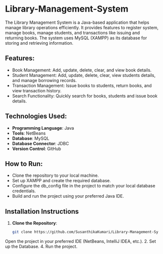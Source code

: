 # Library-Management-System
The Library Management System is a Java-based application that helps manage library operations efficiently. It provides features to register system, manage books, manage students, and transactions like issuing and returning books. The system uses MySQL (XAMPP) as its database for storing and retrieving information.

## Features:
- Book Management: Add, update, delete, clear, and view book details.
- Student Management: Add, update, delete, clear, view students details, and manage borrowing records.
- Transaction Management: Issue books to students, return books, and view transaction history.
- Search Functionality: Quickly search for books, students and issue book details.

## Technologies Used:
- **Programming Language**: Java
- **Tools**: NetBeans
- **Database**: MySQL
- **Database Connector**: JDBC
- **Version Control**: GitHub
  
## How to Run:
- Clone the repository to your local machine.
- Set up XAMPP and create the required database.
- Configure the db_config file in the project to match your local database credentials.
- Build and run the project using your preferred Java IDE.

## Installation Instructions
1. **Clone the Repository**:
   ```bash
   git clone https://github.com/SusanthikaKumari/Library-Management-System.git
Open the project in your preferred IDE (NetBeans, IntelliJ IDEA, etc.).
2. Set up the Database.
4. Run the project.

